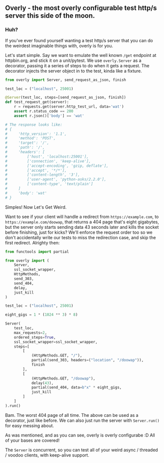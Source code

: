 ## Overly - the most overly configurable test http/s server this side of the moon.

### Huh?

If you've ever found yourself wanting a test http/s server that you can do the weirdest imaginable things with, overly is for you.

Let's start simple. Say we want to emulate the well known ``/get`` endpoint at httpbin.org, and stick it on a unit/pytest.
We use ``overly.Server`` as a decorator, passing it a series of steps to do when it gets a request. The decorator injects the server object in to the test, kinda like a fixture.

```python
from overly import Server, send_request_as_json, finish

test_loc = ("localhost", 25001)

@Server(test_loc, steps=[send_request_as_json, finish])
def test_request_get(server):
    r = requests.get(server.http_test_url, data='wat')
    assert r.status_code == 200
    assert r.json()['body'] == 'wat'

# The response looks like:
# {
#     'http_version': '1.1',
#     'method': 'POST',
#     'target': '/',
#     'path': '/',
#     'headers': [
#         ['host', 'localhost:25001'],
#         ['connection', 'keep-alive'],
#         ['accept-encoding', 'gzip, deflate'],
#         ['accept', '*/*'],
#         ['content-length', '3'],
#         ['user-agent', 'python-asks/2.2.0'],
#         ['content-type', 'text/plain']
#     ]
#     'body': 'wat'
# }
```

Simples! Now Let's Get Weird.

Want to see if your client will handle a redirect from ``https://example.com``, to ``https://example.com/doowap``, that returns a 404 page that's eight gigabytes, but the server only starts sending data 43 seconds later and kills the socket before finishing, just for kicks? We'll enforce the request order too so we don't accidentally write our tests to miss the redirection case, and skip the first redirect. Alrighty then:

```python
from functools import partial

from overly import (
    Server,
    ssl_socket_wrapper,
    HttpMethods,
    send_303,
    send_404,
    delay,
    just_kill
)

test_loc = ("localhost", 25001)

eight_gigs = 1 * (1024 ** 3) * 8)

Server(
    test_loc,
    max_requests=2,
    ordered_steps=True,
    ssl_socket_wrapper=ssl_socket_wrapper,
    steps=[
        [
            (HttpMethods.GET, "/"),
            partial(send_303, headers=("location", "/doowap")),
            finish
        ],
        [
            (HttpMethods.GET, "/doowap"),
            delay(43),
            partial(send_404, data=b"x" * eight_gigs,
            just_kill
        ]
    ]
).run()
```


Bam. The worst 404 page of all time. The above can be used as a decorator, just like before. We can also just run the server with ``Server.run()`` for easy messing about.

As was mentioned, and as you can see, overly is overly configurabe :D All of your bases are covered!

The ``Server`` is concurrent, so you can test all of your weird async / threaded / voodoo clients, with keep-alive support.